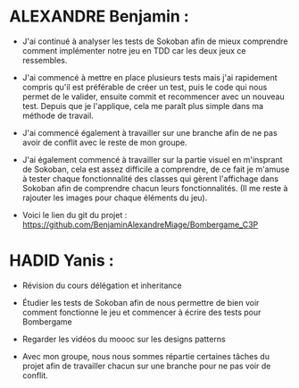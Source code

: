 
# ALEXANDRE Benjamin :

- J'ai continué à analyser les tests de Sokoban afin de mieux comprendre comment implémenter notre jeu en TDD car les deux jeux ce ressembles.

- J'ai commencé à mettre en place plusieurs tests mais j'ai rapidement compris qu'il est préférable de créer un test, puis le code qui nous permet de le valider, ensuite commit et recommencer avec un nouveau test. Depuis que je l'applique, cela me paraît plus simple dans ma méthode de travail.

- J'ai commencé également à travailler sur une branche afin de ne pas avoir de conflit avec le reste de mon groupe.

- J'ai également commencé à travailler sur la partie visuel en m'insprant de Sokoban, cela est assez difficile a comprendre, de ce fait je m'amuse à tester chaque fonctionnalité des classes qui gèrent l'affichage dans Sokoban afin de comprendre chacun leurs fonctionnalités. (Il me reste à rajouter les images pour chaque éléments du jeu).

- Voici le lien du git du projet : https://github.com/BenjaminAlexandreMiage/Bombergame_C3P

# HADID Yanis :

- Révision du cours délégation et inheritance

- Étudier les tests de Sokoban afin de nous permettre de bien voir comment fonctionne le jeu et commencer  à écrire des tests pour Bombergame

- Regarder les vidéos du moooc sur les designs patterns

- Avec mon groupe, nous nous sommes répartie certaines tâches du projet afin de travailler chacun sur une branche pour ne pas voir de conflit.